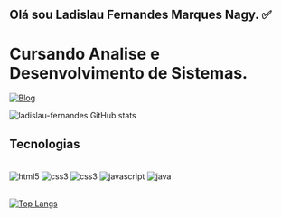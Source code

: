 ## Olá sou Ladislau Fernandes Marques Nagy. ✅
# Cursando Analise e Desenvolvimento de Sistemas.
[![Blog](https://img.shields.io/badge/PORTFOLIO-0A0A0A?style=for-the-badge&logo=devdotto&logoColor=white)](https://ladislau-fernandes.github.io/)

![ladislau-fernandes GitHub stats](https://github-readme-stats.vercel.app/api?username=ladislau-fernandes&show_icons=true&theme=dark)

## Tecnologias

<div style="display: inline-block"><br>
 <img align="center" alt="html5" src="https://img.shields.io/badge/HTML5-E34F26?style=for-the-badge&logo=html5&logoColor=white">
 <img align="center" alt="css3" src="https://img.shields.io/badge/CSS3-1572B6?style=for-the-badge&logo=css3&logoColor=white">
 <img align="center" alt="css3" src="https://img.shields.io/badge/Bootstrap-563D7C?style=for-the-badge&logo=bootstrap&logoColor=white">
<img align="center" alt="javascript" src="https://img.shields.io/badge/JavaScript-F7DF1E?style=for-the-badge&logo=javascript&logoColor=black">
<img align="center" alt="java" src="https://img.shields.io/badge/Java-ED8B00?style=for-the-badge&logo=openjdk&logoColor=white">
</div>
<br><br>

[![Top Langs](https://github-readme-stats.vercel.app/api/top-langs/?username=ladislau-fernandes&layout=compact)](https://github.com/anuraghazra/github-readme-stats)
